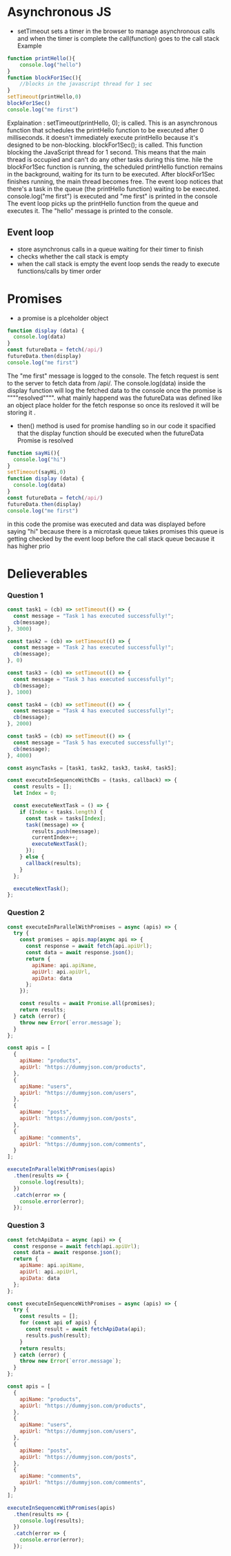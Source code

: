 # Asynchronous JS
- setTimeout sets a timer in the browser to manage asynchronous calls and when the timer is complete the call(function) goes to the call stack
  Example
```javascript
function printHello(){
    console.log("hello")
}
function blockFor1Sec(){
    //blocks in the javascript thread for 1 sec
}
setTimeout(printHello,0)
blockFor1Sec()
console.log("me first")
```
Explaination : setTimeout(printHello, 0); is called. This is an asynchronous function that schedules the printHello function to be executed after 0 milliseconds. it doesn't immediately execute printHello because it's designed to be non-blocking.
blockFor1Sec(); is called. This function blocking the JavaScript thread for 1 second. This means that the main thread is occupied and can't do any other tasks during this time.
hile the blockFor1Sec function is running, the scheduled printHello function remains in the background, waiting for its turn to be executed.
After blockFor1Sec finishes running, the main thread becomes free. The event loop notices that there's a task in the queue (the printHello function) waiting to be executed.
console.log("me first") is executed and "me first" is printed in the console 
The event loop picks up the printHello function from the queue and executes it. The "hello" message is printed to the console.
## Event loop
- store asynchronus calls in a queue waiting for their timer to finish
- checks whether the call stack is empty
- when the call stack is empty the event loop sends the ready to execute functions/calls by timer order
  
# Promises 
- a promise is a plceholder object
```javascript
function display (data) {
  console.log(data)
}
const futureData = fetch(/api/)
futureData.then(display)
console.log("me first")
```
The "me first" message is logged to the console.
The fetch request is sent to the server to fetch data from /api/.
The console.log(data) inside the display function will log the fetched data to the console once the promise is """"resolved"""".
what mainly happend was the futureData was defined like an object place holder for the fetch response so once its resloved it will be storing it .
- then() method is used for promise handling so in our code it spacified that the display function should be executed when the futureData Promise is resolved
```javascript
function sayHi(){
  console.log("hi")
}
setTimeout(sayHi,0)
function display (data) {
  console.log(data)
}
const futureData = fetch(/api/)
futureData.then(display)
console.log("me first")
```
in this code the promise was executed and data was displayed before saying "hi" because there is a microtask queue takes promises this queue is getting checked by the event loop before the call stack queue because it has higher prio

# Delieverables 
### Question 1
```javascript
const task1 = (cb) => setTimeout(() => {
  const message = "Task 1 has executed successfully!";
  cb(message);
}, 3000)

const task2 = (cb) => setTimeout(() => {
  const message = "Task 2 has executed successfully!";
  cb(message);
}, 0)

const task3 = (cb) => setTimeout(() => {
  const message = "Task 3 has executed successfully!";
  cb(message);
}, 1000)

const task4 = (cb) => setTimeout(() => {
  const message = "Task 4 has executed successfully!";
  cb(message);
}, 2000)

const task5 = (cb) => setTimeout(() => {
  const message = "Task 5 has executed successfully!";
  cb(message);
}, 4000)

const asyncTasks = [task1, task2, task3, task4, task5];

const executeInSequenceWithCBs = (tasks, callback) => {
  const results = [];
  let Index = 0;

  const executeNextTask = () => {
    if (Index < tasks.length) {
      const task = tasks[Index];
      task((message) => {
        results.push(message);
        currentIndex++;
        executeNextTask();
      });
    } else {
      callback(results);
    }
  };

  executeNextTask();
};
```
### Question 2 
```javascript
const executeInParallelWithPromises = async (apis) => {
  try {
    const promises = apis.map(async api => {
      const response = await fetch(api.apiUrl);
      const data = await response.json();
      return {
        apiName: api.apiName,
        apiUrl: api.apiUrl,
        apiData: data
      };
    });

    const results = await Promise.all(promises);
    return results;
  } catch (error) {
    throw new Error(`error.message`);
  }
};

const apis = [
  {
    apiName: "products", 
    apiUrl: "https://dummyjson.com/products",
  }, 
  {
    apiName: "users", 
    apiUrl: "https://dummyjson.com/users",
  }, 
  {
    apiName: "posts", 
    apiUrl: "https://dummyjson.com/posts",
  }, 
  {
    apiName: "comments", 
    apiUrl: "https://dummyjson.com/comments",
  }
];

executeInParallelWithPromises(apis)
  .then(results => {
    console.log(results);
  })
  .catch(error => {
    console.error(error);
  });

```
### Question 3 
```javascript
const fetchApiData = async (api) => {
  const response = await fetch(api.apiUrl);
  const data = await response.json();
  return {
    apiName: api.apiName,
    apiUrl: api.apiUrl,
    apiData: data
  };
};

const executeInSequenceWithPromises = async (apis) => {
  try {
    const results = [];
    for (const api of apis) {
      const result = await fetchApiData(api);
      results.push(result);
    }
    return results;
  } catch (error) {
    throw new Error(`error.message`);
  }
};

const apis = [
  {
    apiName: "products", 
    apiUrl: "https://dummyjson.com/products",
  }, 
  {
    apiName: "users", 
    apiUrl: "https://dummyjson.com/users",
  }, 
  {
    apiName: "posts", 
    apiUrl: "https://dummyjson.com/posts",
  }, 
  {
    apiName: "comments", 
    apiUrl: "https://dummyjson.com/comments",
  }
];

executeInSequenceWithPromises(apis)
  .then(results => {
    console.log(results);
  })
  .catch(error => {
    console.error(error);
  });
```
